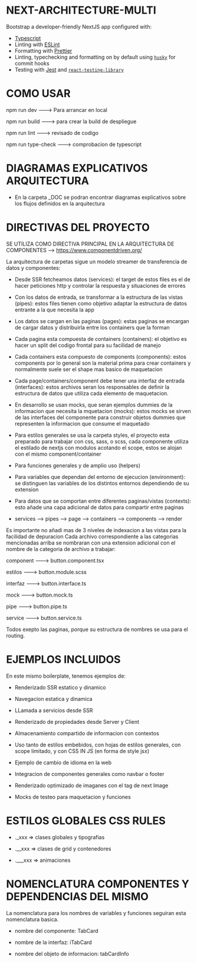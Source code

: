 # NEXT-ARCHITECTURE-MULTI

Bootstrap a developer-friendly NextJS app configured with:

- [Typescript](https://www.typescriptlang.org/)
- Linting with [ESLint](https://eslint.org/)
- Formatting with [Prettier](https://prettier.io/)
- Linting, typechecking and formatting on by default using [`husky`](https://github.com/typicode/husky) for commit hooks
- Testing with [Jest](https://jestjs.io/) and [`react-testing-library`](https://testing-library.com/docs/react-testing-library/intro)

# COMO USAR

npm run dev ---> Para arrancar en local

npm run build ---> para crear la build de despliegue

npm run lint ---> revisado de codigo

npm run type-check ---> comprobacion de typescript

# DIAGRAMAS EXPLICATIVOS ARQUITECTURA

- En la carpeta _DOC se podran encontrar diagramas explicativos sobre los flujos definidos en la arquitectura

# DIRECTIVAS DEL PROYECTO

SE UTILIZA COMO DIRECTIVA PRINCIPAL EN LA ARQUITECTURA DE COMPONENTES --> https://www.componentdriven.org/

La arquitectura de carpetas sigue un modelo streamer de transferencia de datos y componentes:

- Desde SSR fetcheamos datos (services): el target de estos files es el de hacer peticiones http y controlar la respuesta y situaciones de errores

- Con los datos de entrada, se transformar a la estructura de las vistas (pipes): estos files tienen como objetivo adaptar la estructura de datos entrante a la que necesita la app

- Los datos se cargan en las paginas (pages): estas paginas se encargan de cargar datos y distribuirla entre los containers que la forman

- Cada pagina esta compuesta de containers (containers): el objetivo es hacer un split del codigo frontal para su facilidad de manejo

- Cada containers esta compuesto de components (components): estos components por lo general son la material prima para crear containers y normalmente suele ser el shape mas basico de maquetacion

- Cada page/containers/component debe tener una interfaz de entrada (interfaces): estos archivos seran los responsables de definir la estructura de datos que utiliza cada elemento de maquetacion.

- En desarrollo se usan mocks, que seran ejemplos dummies de la informacion que necesita la mquetacion (mocks): estos mocks se sirven de las interfaces del componente para construir objetos dummies que representen la informacion que consume el maquetado

- Para estilos generales se usa la carpeta styles, el proyecto esta preparado para trabajar con css, sass, o scss, cada componente utiliza el estilado de nextjs con modulos acotando el scope, estos se alojan con el mismo component/container

- Para funciones generales y de amplio uso (helpers)

- Para variables que dependan del entorno de ejecucion (environment): se distinguen las variables
de los distintos entornos dependiendo de su extension

- Para datos que se comportan entre diferentes paginas/vistas (contexts): esto añade una capa adicional de datos para compartir entre paginas


- services --> pipes --> page --> containers --> components --> render

Es importante no añadi mas de 3 niveles de indexacion a las vistas para la facilidad de depuracion
Cada archivo correspondiente a las categorias mencionadas arriba se nombraran con una extension adicional con el nombre de la categoria de archivo a trabajar:

component ---> button.component.tsx

estilos ---> button.module.scss

interfaz ---> button.interface.ts

mock ---> button.mock.ts

pipe ---> button.pipe.ts

service ---> button.service.ts


Todos exepto las paginas, porque su estructura de nombres se usa para el routing.

# EJEMPLOS INCLUIDOS

En este mismo boilerplate, tenemos ejemplos de:

- Renderizado SSR estatico y dinamico

- Navegacion estatica y dinamica

- LLamada a servicios desde SSR

- Renderizado de propiedades desde Server y Client

- Almacenamiento compartido de informacion con contextos

- Uso tanto de estilos embebidos, con hojas de estilos generales, con scope limitado, y con CSS IN JS (en forma de style jsx)

- Ejemplo de cambio de idioma en la web

- Integracion de componentes generales como navbar o footer

- Renderizado optimizado de imaganes con el tag de next Image

- Mocks de testeo para maquetacion y funciones

# ESTILOS GLOBALES CSS RULES

- ._xxx => clases globales y tipografias

- .__xxx => clases de grid y contenedores

- .___xxx => animaciones

# NOMENCLATURA COMPONENTES Y DEPENDENCIAS DEL MISMO

La nomenclatura para los nombres de variables y funciones seguiran esta nomenclatura basica.

- nombre del componente: TabCard

- nombre de la interfaz: iTabCard

- nombre del objeto de informacion: tabCardInfo
